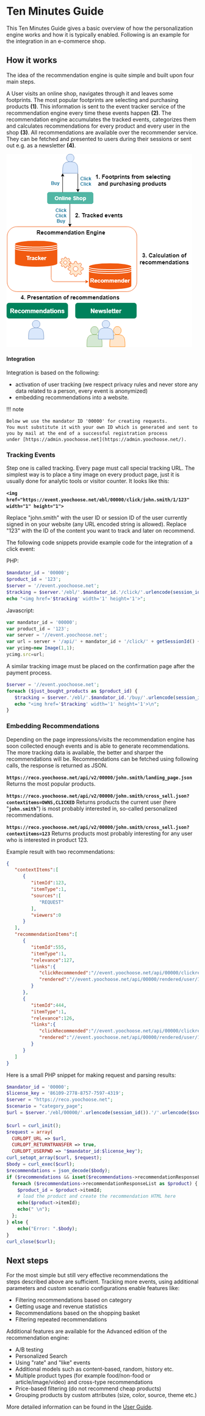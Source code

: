 # Ten Minutes Guide

This Ten Minutes Guide gives a basic overview of how the personalization engine works and how it is typically enabled.
Following is an example for the integration in an e-commerce shop.

## How it works

The idea of the recommendation engine is quite simple and built upon four main steps.

A User visits an online shop, navigates through it and leaves some footprints.
The most popular footprints are selecting and purchasing  products **(1)**.
This information is sent to the event tracker service of the recommendation engine every time these events happen **(2)**.
The recommendation engine accumulates the tracked events, categorizes them and calculates recommendations for every product and every user in the shop **(3)**.
All recommendations are available over the recommender service.
They can be fetched and presented to users during their sessions or sent out e.g. as a newsletter **(4)**.

![Overview of how recommendation works](img/recommendation_overview.png)

#### Integration

Integration is based on the following:

- activation of user tracking (we respect privacy rules and never store any data related to a person, every event is anonymized)
- embedding recommendations into a website.

!!! note

    Below we use the mandator ID '00000' for creating requests.
    You must substitute it with your own ID which is generated and sent to you by mail at the end of a successful registration process under [https://admin.yoochoose.net](https://admin.yoochoose.net/).

### Tracking Events

Step one is called tracking. Every page must call special tracking URL.
The simplest way is to place a tiny image on every product page, just it is usually done for analytic tools or visitor counter.
It looks like this:

**`<img href="https://event.yoochoose.net/ebl/00000/click/john.smith/1/123" width="1" height="1">`**

Replace "john.smith" with the user ID or session ID of the user currently signed in on your website (any URL encoded string is allowed).
Replace "123" with the ID of the content you want to track and later on recommend.

The following code snippets provide example code for the integration of a click event:

PHP:

``` php
$mandator_id = '00000';
$product_id = '123';
$server = '//event.yoochoose.net';
$tracking = $server.'/ebl/'.$mandator_id.'/click/'.urlencode(session_id()).'/1/'.$product_id;
echo "<img href='$tracking' width='1' height='1'>";
```

Javascript:

``` js
var mandator_id = '00000';
var product_id = '123';
var server = '//event.yoochoose.net';
var url = server + '/api/' + mandator_id + '/click/' + getSessionId() + '/1/' + product_id;
var ycimg=new Image(1,1);
ycimg.src=url;
```

A similar tracking image must be placed on the confirmation page after the payment process.

``` php
$server = '//event.yoochoose.net';
foreach ($just_bought_products as $product_id) {
   $tracking = $server.'/ebl/'.$mandator_id.'/buy/'.urlencode(session_id()).'/1/'.$product_id;
   echo "<img href='$tracking' width='1' height='1'>\n";
}
```

### Embedding Recommendations

Depending on the page impressions/visits the recommendation engine has soon collected enough events and is able to generate recommendations.
The more tracking data is available, the better and sharper the recommendations will be.
Recommendations can be fetched using following calls, the response is returned as JSON.

**`https://reco.yoochoose.net/api/v2/00000/john.smith/landing_page.json`**
Returns the most popular products.

**`https://reco.yoochoose.net/api/v2/00000/john.smith/cross_sell.json?contextitems=OWNS,CLICKED`** Returns products the current user (here "**`john.smith`**") is most probably interested in, so-called personalized recommendations.

**`https://reco.yoochoose.net/api/v2/00000/john.smith/cross_sell.json?contextitems=123`**
Returns products most probably interesting for any user who is interested in product 123.

Example result with two recommendations:

``` json
{
   "contextItems":[
      {
         "itemId":123,
         "itemType":1,
         "sources":[
            "REQUEST"
         ],
         "viewers":0
      }
   ],
   "recommendationItems":[
      {
         "itemId":555,
         "itemType":1,
         "relevance":127,
         "links":{
            "clickRecommended":"//event.yoochoose.net/api/00000/clickrecommended/user/1/555?scenario=landing_page&modelid=5768",
            "rendered":"//event.yoochoose.net/api/00000/rendered/user/1/555?scenario=landing_page&modelid=5768"
         }
      },
      {
         "itemId":444,
         "itemType":1,
         "relevance":126,
         "links":{
            "clickRecommended":"//event.yoochoose.net/api/00000/clickrecommended/user/1/444?scenario=landing_page&modelid=5768",
            "rendered":"//event.yoochoose.net/api/00000/rendered/user/1/444?scenario=landing_page&modelid=5768"
         }
      }
   ]
}
```

Here is a small PHP snippet for making request and parsing results:

``` php
$mandator_id = '00000';
$license_key = '86109-2778-8757-7597-4319';
$server = "https://reco.yoochoose.net";
$scenario = "category_page";
$url = $server.'/ebl/00000/'.urlencode(session_id()).'/'.urlencode($scenario).'.json';

$curl = curl_init();
$request = array(
  CURLOPT_URL => $url,
  CURLOPT_RETURNTRANSFER => true,
  CURLOPT_USERPWD => "$mandator_id:$license_key");
curl_setopt_array($curl, $request);
$body = curl_exec($curl);
$recommendations = json_decode($body);
if ($recommendations && isset($recommendations->recommendationResponseList)) {
  foreach ($recommendations->recommendationResponseList as $product) {
    $product_id = $product->itemId;
    # load the product and create the recommendation HTML here
    echo($product->itemId);
    echo(" \n");
  };
} else {
    echo("Error: ".$body);
}
curl_close($curl);
```

## Next steps

For the most simple but still very effective recommendations the steps described above are sufficient.
Tracking more events, using additional parameters and custom scenario configurations enable features like:

- Filtering recommendations based on category
- Getting usage and revenue statistics
- Recommendations based on the shopping basket
- Filtering repeated recommendations

Additional features are available for the Advanced edition of the recommendation engine:

- A/B testing
- Personalized Search
- Using "rate" and "like" events
- Additional models such as content-based, random, history etc.
- Multiple product types (for example food/non-food or article/image/video) and cross-type recommendations
- Price-based filtering (do not recommend cheap products)
- Grouping products by custom attributes (size, color, source, theme etc.)

More detailed information can be found in the [User Guide](user_guide/introduction.md).
